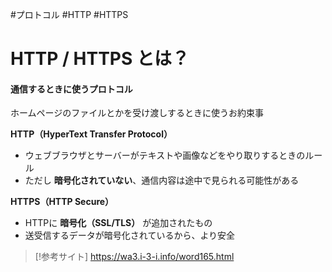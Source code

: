 #プロトコル #HTTP #HTTPS
# HTTP / HTTPS とは？

#### 通信するときに使うプロトコル
ホームページのファイルとかを受け渡しするときに使うお約束事

**HTTP（HyperText Transfer Protocol）**  
-  ウェブブラウザとサーバーがテキストや画像などをやり取りするときのルール  
-  ただし **暗号化されていない**、通信内容は途中で見られる可能性がある

**HTTPS（HTTP Secure）**  
-  HTTPに **暗号化（SSL/TLS）** が追加されたもの  
-  送受信するデータが暗号化されているから、より安全


> [!参考サイト]
> https://wa3.i-3-i.info/word165.html